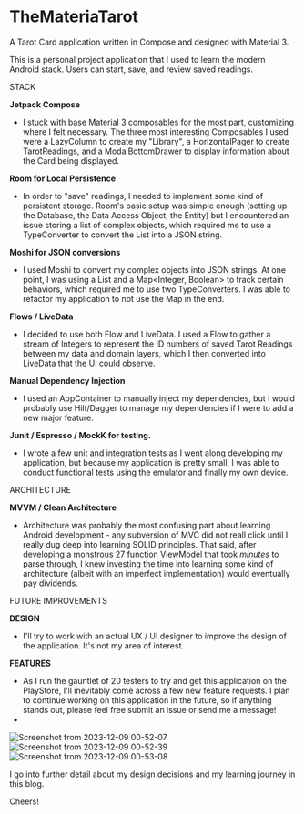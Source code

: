# TheMateriaTarot
A Tarot Card application written in Compose and designed with Material 3.

This is a personal project application that I used to learn the modern Android stack. Users can start, save, and review saved readings. 

STACK

**Jetpack Compose**
- I stuck with base Material 3 composables for the most part, customizing where I felt necessary. The three most interesting Composables I used were a LazyColumn to create my "Library", a HorizontalPager to create TarotReadings, and a ModalBottomDrawer to display information about the Card being displayed.

**Room for Local Persistence**
- In order to "save" readings, I needed to implement some kind of persistent storage. Room's basic setup was simple enough (setting up the Database, the Data Access Object, the Entity) but I encountered an issue storing a list of complex objects, which required me to use a TypeConverter to convert the List into a JSON string.
  
**Moshi for JSON conversions**
- I used Moshi to convert my complex objects into JSON strings. At one point, I was using a List<TarotCard> and a Map<Integer, Boolean> to track certain behaviors, which required me to use two TypeConverters. I was able to refactor my application to not use the Map in the end.

**Flows / LiveData**
- I decided to use both Flow and LiveData. I used a Flow to gather a stream of Integers to represent the ID numbers of saved Tarot Readings between my data and domain layers, which I then converted into LiveData that the UI could observe.

**Manual Dependency Injection**
- I used an AppContainer to manually inject my dependencies, but I would probably use Hilt/Dagger to manage my dependencies if I were to add a new major feature.
   
**Junit / Espresso / MockK for testing.**
- I wrote a few unit and integration tests as I went along developing my application, but because my application is pretty small, I was able to conduct functional tests using the emulator and finally my own device.
  
ARCHITECTURE

**MVVM / Clean Architecture**
- Architecture was probably the most confusing part about learning Android development - any subversion of MVC did not reall click until I really dug deep into learning SOLID principles. That said, after developing a monstrous 27 function ViewModel that took _minutes_ to parse through, I knew investing the time into learning some kind of architecture (albeit with an imperfect implementation) would eventually pay dividends.

FUTURE IMPROVEMENTS

**DESIGN**
- I'll try to work with an actual UX / UI designer to improve the design of the application. It's not my area of interest.

**FEATURES**
- As I run the gauntlet of 20 testers to try and get this application on the PlayStore, I'll inevitably come across a few new feature requests. I plan to continue working on this application in the future, so if anything stands out, please feel free submit an issue or send me a message!
- 

![Screenshot from 2023-12-09 00-52-07](https://github.com/honeykeys/TheMateriaTarot/assets/73562496/a7b98b09-fb33-41b5-bd97-e6ae41a9b6b6)
![Screenshot from 2023-12-09 00-52-39](https://github.com/honeykeys/TheMateriaTarot/assets/73562496/36436aed-033b-4942-8ec4-6285bdf974dc)
![Screenshot from 2023-12-09 00-53-08](https://github.com/honeykeys/TheMateriaTarot/assets/73562496/9ca9a8f7-f00a-4e0f-af31-a443d00dddd0)


I go into further detail about my design decisions and my learning journey in this blog.

Cheers!
